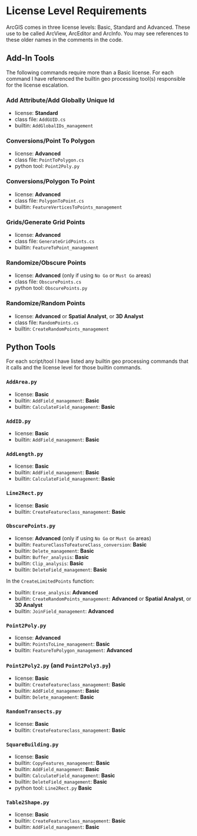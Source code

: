 # License Level Requirements

ArcGIS comes in three license levels: Basic, Standard and Advanced. These
use to be called ArcView, ArcEditor and ArcInfo. You may see references
to these older names in the comments in the code.

## Add-In Tools

The following commands require more than a Basic license. For each command I
have referenced the builtin geo processing tool(s) responsible for the license
escalation.

### Add Attribute/Add Globally Unique Id

* license: **Standard**
* class file: `AddGUID.cs`
* builtin: `AddGlobalIDs_management`

### Conversions/Point To Polygon

* license: **Advanced**
* class file: `PointToPolygon.cs`
* python tool: `Point2Poly.py`

### Conversions/Polygon To Point

* license: **Advanced**
* class file: `PolygonToPoint.cs`
* builtin: `FeatureVerticesToPoints_management`

### Grids/Generate Grid Points

* license: **Advanced**
* class file: `GenerateGridPoints.cs`
* builtin: `FeatureToPoint_management`

### Randomize/Obscure Points

* license: **Advanced** (only if using `No Go` or `Must Go` areas)
* class file: `ObscurePoints.cs`
* python tool: `ObscurePoints.py`

### Randomize/Random Points

* license: **Advanced** or **Spatial Analyst**, or **3D Analyst**
* class file: `RandomPoints.cs`
* builtin: `CreateRandomPoints_management`

## Python Tools

For each script/tool I have listed any builtin geo processing commands that it
calls and the license level for those builtin commands.


### `AddArea.py`

* license: **Basic**
* builtin: `AddField_management`: **Basic**
* builtin: `CalculateField_management`: **Basic**

### `AddID.py`

* license: **Basic**
* builtin: `AddField_management`: **Basic**

### `AddLength.py`

* license: **Basic**
* builtin: `AddField_management`: **Basic**
* builtin: `CalculateField_management`: **Basic**

### `Line2Rect.py`

* license: **Basic**
* builtin: `CreateFeatureclass_management`: **Basic**

### `ObscurePoints.py`

* license: **Advanced** (only if using `No Go` or `Must Go` areas)
* builtin: `FeatureClassToFeatureClass_conversion`: **Basic**
* builtin: `Delete_management`: **Basic**
* builtin: `Buffer_analysis`: **Basic**
* builtin: `Clip_analysis`: **Basic**
* builtin: `DeleteField_management`: **Basic**

In the `CreateLimitedPoints` function:

* builtin: `Erase_analysis`: **Advanced**
* builtin: `CreateRandomPoints_management`: **Advanced** or
  **Spatial Analyst**, or **3D Analyst**
* builtin: `JoinField_management`: **Advanced**

### `Point2Poly.py`

* license: **Advanced**
* builtin: `PointsToLine_management`: **Basic**
* builtin: `FeatureToPolygon_management`: **Advanced**

### `Point2Poly2.py` (and `Point2Poly3.py`)

* license: **Basic**
* builtin: `CreateFeatureclass_management`: **Basic**
* builtin: `AddField_management`: **Basic**
* builtin: `Delete_management`: **Basic**

### `RandomTransects.py`

* license: **Basic**
* builtin: `CreateFeatureclass_management`: **Basic**

### `SquareBuilding.py`

* license: **Basic**
* builtin: `CopyFeatures_management`: **Basic**
* builtin: `AddField_management`: **Basic**
* builtin: `CalculateField_management`: **Basic**
* builtin: `DeleteField_management`: **Basic**
* python tool: `Line2Rect.py` **Basic**

### `Table2Shape.py`

* license: **Basic**
* builtin: `CreateFeatureclass_management`: **Basic**
* builtin: `AddField_management`: **Basic**
